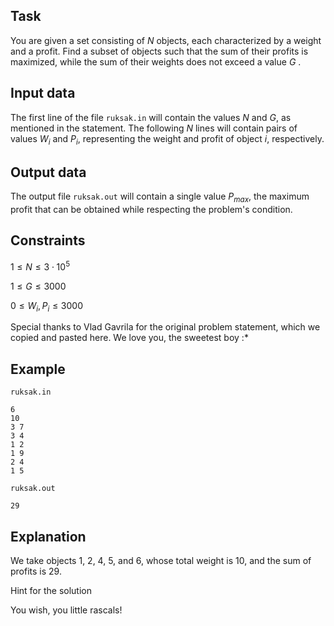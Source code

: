 ## Task 

You are given a set consisting of $N$ objects, each characterized by a weight and a profit. Find a subset of objects such that the sum of their profits is maximized, while the sum of their weights does not exceed a value $G$ .

## Input data 

The first line of the file `ruksak.in` will contain the values $N$ and $G$, as mentioned in the statement. The following $N$ lines will contain pairs of values $W_i$ and $P_i$, representing the weight and profit of object $i$, respectively.

## Output data 

The output file `ruksak.out` will contain a single value $P_{max}$, the maximum profit that can be obtained while respecting the problem's condition.

## Constraints 

$1 \leq N \leq 3 \cdot 10^5$ 

$1 \leq G \leq 3000$ 

$0 \leq W_i, P_i \leq 3000$ 

Special thanks to Vlad Gavrila for the original problem statement, which we copied and pasted here. We love you, the sweetest boy :*

## Example 

`ruksak.in` 
```
6
10
3 7
3 4
1 2
1 9
2 4
1 5
```

`ruksak.out` 
```
29
```

## Explanation 

We take objects 1, 2, 4, 5, and 6, whose total weight is 10, and the sum of profits is 29.

Hint for the solution 

You wish, you little rascals!